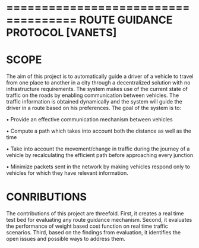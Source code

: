 ====================================
ROUTE GUIDANCE PROTOCOL [VANETS]
====================================

SCOPE
=====

The aim of this project is to automatically guide a driver of a vehicle to
travel from one place to another in a city through a decentralized solution with
no infrastructure requirements. The system makes use of the current state of
traffic on the roads by enabling communication between vehicles. The traffic
information is obtained dynamically and the system will guide the driver in a
route based on his preferences. The goal of the system is to:

• Provide an effective communication mechanism between vehicles

• Compute a path which takes into account both the distance as well as the
time

• Take into account the movement/change in traffic during the journey of
a vehicle by recalculating the efficient path before approaching every
junction

• Minimize packets sent in the network by making vehicles respond only to
vehicles for which they have relevant information.

CONRIBUTIONS
============

The contributions of this project are threefold. First, it creates a real time
test bed for evaluating any route guidance mechanism. Second, it evaluates the
performance of weight based cost function on real time traffic scenarios. Third,
based on the findings from evaluation, it identifies the open issues and possible ways to address them.
